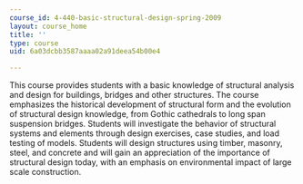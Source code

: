 ```yaml
---
course_id: 4-440-basic-structural-design-spring-2009
layout: course_home
title: ''
type: course
uid: 6a03dcbb3587aaaa02a91deea54b00e4

---
```

This course provides students with a basic knowledge of structural analysis and design for buildings, bridges and other structures. The course emphasizes the historical development of structural form and the evolution of structural design knowledge, from Gothic cathedrals to long span suspension bridges. Students will investigate the behavior of structural systems and elements through design exercises, case studies, and load testing of models. Students will design structures using timber, masonry, steel, and concrete and will gain an appreciation of the importance of structural design today, with an emphasis on environmental impact of large scale construction.
